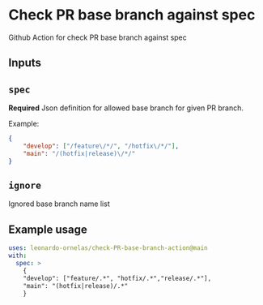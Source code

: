 # Check PR base branch against spec

Github Action for check PR base branch against spec

## Inputs

## `spec`

**Required** Json definition for allowed base branch for given PR branch.

Example:
```json
{
    "develop": ["/feature\/*/", "/hotfix\/*/"],
    "main": "/(hotfix|release)\/*/"
}
```

## `ignore`

Ignored base branch name list

## Example usage

```yaml
uses: leonardo-ornelas/check-PR-base-branch-action@main
with:
  spec: >
    {
    "develop": ["feature/.*", "hotfix/.*","release/.*"],
    "main": "(hotfix|release)/.*"
    }
```
